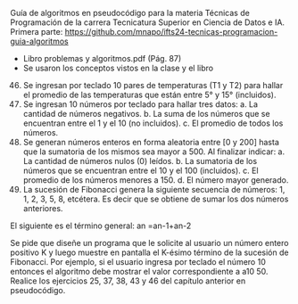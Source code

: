 Guía de algoritmos en pseudocódigo para la materia Técnicas de Programación de la carrera Tecnicatura Superior en Ciencia de Datos e IA.
Primera parte: https://github.com/mnapo/ifts24-tecnicas-programacion-guia-algoritmos

* Libro problemas y algoritmos.pdf (Pág. 87)
* Se usaron los conceptos vistos en la clase y el libro

46. Se ingresan por teclado 10 pares de temperaturas (T1 y T2) para hallar
el promedio de las temperaturas que están entre 5° y 15° (incluidos).
47. Se ingresan 10 números por teclado para hallar tres datos:
a. La cantidad de números negativos.
b. La suma de los números que se encuentran entre el 1 y el 10 (no
incluidos).
c. El promedio de todos los números.
48. Se generan números enteros en forma aleatoria entre [0 y 200] hasta
que la sumatoria de los mismos sea mayor a 500. Al finalizar indicar:
a. La cantidad de números nulos (0) leídos.
b. La sumatoria de los números que se encuentran entre el 10 y el 100 (incluidos).
c. El promedio de los números menores a 150.
d. El número mayor generado.
49. La sucesión de Fibonacci genera la siguiente secuencia de números:
1, 1, 2, 3, 5, 8, etcétera. Es decir que se obtiene de sumar los dos números anteriores.

El siguiente es el término general: an
=an-1+an-2

Se pide que diseñe un programa que le solicite al usuario un número
entero positivo K y luego muestre en pantalla el K-ésimo término
de la sucesión de Fibonacci. Por ejemplo, si el usuario ingresa por
teclado el número 10 entonces el algoritmo debe mostrar el valor
correspondiente a a10
50. Realice los ejercicios 25, 37, 38, 43 y 46 del capítulo anterior en
pseudocódigo.
